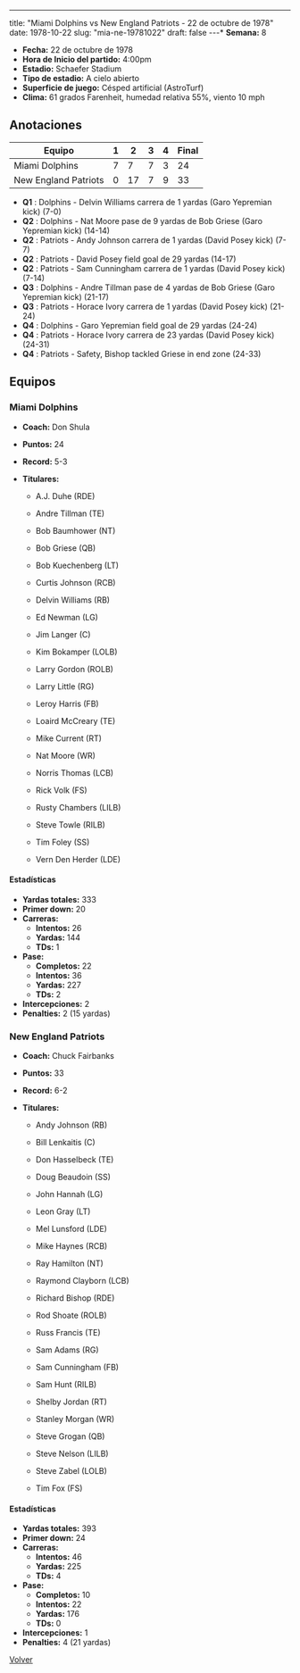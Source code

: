 ---
title: "Miami Dolphins vs New England Patriots - 22 de octubre de 1978"
date: 1978-10-22
slug: "mia-ne-19781022"
draft: false
---* **Semana:** 8
* **Fecha:** 22 de octubre de 1978
* **Hora de Inicio del partido:** 4:00pm
* **Estadio:** Schaefer Stadium
* **Tipo de estadio:** A cielo abierto
* **Superficie de juego:** Césped artificial (AstroTurf)
* **Clima:** 61 grados Farenheit, humedad relativa 55%, viento 10 mph




## Anotaciones
| Equipo | 1 | 2 | 3 | 4 | Final |
|--------|---|---|---|---|-------|
| Miami Dolphins  | 7 | 7 | 7 | 3  | 24 |
| New England Patriots  | 0 | 17 | 7 | 9  | 33 |
* **Q1** : Dolphins - Delvin Williams carrera de 1 yardas (Garo Yepremian kick) (7-0)
* **Q2** : Dolphins - Nat Moore pase de 9 yardas de Bob Griese (Garo Yepremian kick) (14-14)
* **Q2** : Patriots - Andy Johnson carrera de 1 yardas (David Posey kick) (7-7)
* **Q2** : Patriots - David Posey field goal de 29 yardas (14-17)
* **Q2** : Patriots - Sam Cunningham carrera de 1 yardas (David Posey kick) (7-14)
* **Q3** : Dolphins - Andre Tillman pase de 4 yardas de Bob Griese (Garo Yepremian kick) (21-17)
* **Q3** : Patriots - Horace Ivory carrera de 1 yardas (David Posey kick) (21-24)
* **Q4** : Dolphins - Garo Yepremian field goal de 29 yardas (24-24)
* **Q4** : Patriots - Horace Ivory carrera de 23 yardas (David Posey kick) (24-31)
* **Q4** : Patriots - Safety, Bishop tackled Griese in end zone (24-33)


## Equipos


### Miami Dolphins
* **Coach:** Don Shula
* **Puntos:** 24
* **Record:** 5-3
* **Titulares:** 

  * A.J. Duhe (RDE) 

  * Andre Tillman (TE) 

  * Bob Baumhower (NT) 

  * Bob Griese (QB) 

  * Bob Kuechenberg (LT) 

  * Curtis Johnson (RCB) 

  * Delvin Williams (RB) 

  * Ed Newman (LG) 

  * Jim Langer (C) 

  * Kim Bokamper (LOLB) 

  * Larry Gordon (ROLB) 

  * Larry Little (RG) 

  * Leroy Harris (FB) 

  * Loaird McCreary (TE) 

  * Mike Current (RT) 

  * Nat Moore (WR) 

  * Norris Thomas (LCB) 

  * Rick Volk (FS) 

  * Rusty Chambers (LILB) 

  * Steve Towle (RILB) 

  * Tim Foley (SS) 

  * Vern Den Herder (LDE) 

#### Estadísticas
* **Yardas totales:** 333
* **Primer down:** 20
* **Carreras:**
  * **Intentos:** 26
  * **Yardas:** 144
  * **TDs:** 1
* **Pase:**
  * **Completos:** 22
  * **Intentos:** 36
  * **Yardas:** 227
  * **TDs:** 2
* **Intercepciones:** 2
* **Penalties:** 2 (15 yardas)

### New England Patriots
* **Coach:** Chuck Fairbanks
* **Puntos:** 33
* **Record:** 6-2
* **Titulares:** 

  * Andy Johnson (RB) 

  * Bill Lenkaitis (C) 

  * Don Hasselbeck (TE) 

  * Doug Beaudoin (SS) 

  * John Hannah (LG) 

  * Leon Gray (LT) 

  * Mel Lunsford (LDE) 

  * Mike Haynes (RCB) 

  * Ray Hamilton (NT) 

  * Raymond Clayborn (LCB) 

  * Richard Bishop (RDE) 

  * Rod Shoate (ROLB) 

  * Russ Francis (TE) 

  * Sam Adams (RG) 

  * Sam Cunningham (FB) 

  * Sam Hunt (RILB) 

  * Shelby Jordan (RT) 

  * Stanley Morgan (WR) 

  * Steve Grogan (QB) 

  * Steve Nelson (LILB) 

  * Steve Zabel (LOLB) 

  * Tim Fox (FS) 

#### Estadísticas
* **Yardas totales:** 393
* **Primer down:** 24
* **Carreras:**
  * **Intentos:** 46
  * **Yardas:** 225
  * **TDs:** 4
* **Pase:**
  * **Completos:** 10
  * **Intentos:** 22
  * **Yardas:** 176
  * **TDs:** 0
* **Intercepciones:** 1
* **Penalties:** 4 (21 yardas)


[Volver](/historia/1978)
